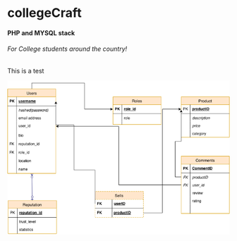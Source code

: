 # collegeCraft
<html>
  <h4>PHP and MYSQL stack</h4>
  <h6>For College students around the country!</h6>
 	<p>This is a test</p> 
  <img src="./UMLDiagram.png" />
</html>
